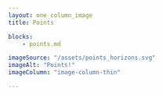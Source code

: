 ```yaml
---
layout: one_column_image
title: Points

blocks:
    - points.md

imageSource: "/assets/points_horizons.svg"
imageAlt: "Points!"
imageColumn: "image-column-thin"

---
```

